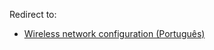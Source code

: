 Redirect to:

*   [Wireless network configuration (Português)](/index.php/Wireless_network_configuration_(Portugu%C3%AAs) "Wireless network configuration (Português)")